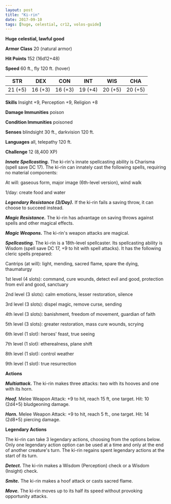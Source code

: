 ```yaml
---
layout: post
title: "Ki-rin"
date: 2017-09-10
tags: [huge, celestial, cr12, volos-guide]
---
```


**Huge celestial, lawful good**

**Armor Class** 20 (natural armor)

**Hit Points** 152 (16d12+48)

**Speed** 60 ft., fly 120 ft. (hover)

|   STR   |   DEX   |   CON   |   INT   |   WIS   |   CHA   |
|:-----:|:-----:|:-----:|:-----:|:-----:|:-----:|
| 21 (+5) | 16 (+3) | 16 (+3) | 19 (+4) | 20 (+5) | 20 (+5) |

**Skills** Insight +9, Perception +9, Religion +8

**Damage Immunities** poison

**Condition Immunities** poisoned

**Senses** blindsight 30 ft., darkvision 120 ft.

**Languages** all, telepathy 120 ft.

**Challenge** 12 (8,400 XP)

***Innate Spellcasting.*** The ki-rin's innate spellcasting ability is Charisma (spell save DC 17). The ki-rin can innately cast the following spells, requiring no material components:

At will: gaseous form, major image (6th-level version), wind walk

1/day: create food and water

***Legendary Resistance (3/Day).*** If the ki-rin fails a saving throw, it can choose to succeed instead.

***Magic Resistance.*** The ki-rin has advantage on saving throws against spells and other magical effects.

***Magic Weapons.*** The ki-rin's weapon attacks are magical.

***Spellcasting.*** The ki-rin is a 18th-level spellcaster. Its spellcasting ability is Wisdom (spell save DC 17, +9 to hit with spell attacks). It has the following cleric spells prepared:

Cantrips (at will): light, mending, sacred flame, spare the dying, thaumaturgy

1st level (4 slots): command, cure wounds, detect evil and good, protection from evil and good, sanctuary

2nd level (3 slots): calm emotions, lesser restoration, silence

3rd level (3 slots): dispel magic, remove curse, sending

4th level (3 slots): banishment, freedom of movement, guardian of faith

5th level (3 slots): greater restoration, mass cure wounds, scrying

6th level (1 slot): heroes' feast, true seeing

7th level (1 slot): etherealness, plane shift

8th level (1 slot): control weather

9th level (1 slot): true resurrection

**Actions**

***Multiattack.*** The ki-rin makes three attacks: two with its hooves and one with its horn.

***Hoof.*** Melee Weapon Attack: +9 to hit, reach 15 ft, one target. Hit: 10 (2d4+5) bludgeoning damage.

***Horn.*** Melee Weapon Attack: +9 to hit, reach 5 ft., one target. Hit: 14 (2d8+5) piercing damage.

**Legendary Actions**

The ki-rin can take 3 legendary actions, choosing from the options below. Only one legendary action option can be used at a time and only at the end of another creature's turn. The ki-rin regains spent legendary actions at the start of its turn.

***Detect.*** The ki-rin makes a Wisdom (Perception) check or a Wisdom (Insight) check.

***Smite.*** The ki-rin makes a hoof attack or casts sacred flame.

***Move.*** The ki-rin moves up to its half its speed without provoking opportunity attacks.

